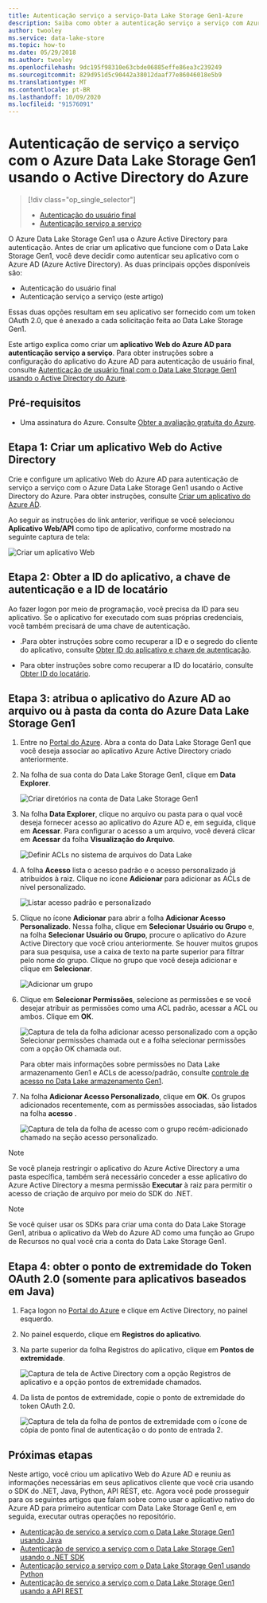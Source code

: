 ```yaml
---
title: Autenticação serviço a serviço-Data Lake Storage Gen1-Azure
description: Saiba como obter a autenticação serviço a serviço com Azure Data Lake Storage Gen1 usando Azure Active Directory.
author: twooley
ms.service: data-lake-store
ms.topic: how-to
ms.date: 05/29/2018
ms.author: twooley
ms.openlocfilehash: 9dc195f98310e63cbde06885effe86ea3c239249
ms.sourcegitcommit: 829d951d5c90442a38012daaf77e86046018e5b9
ms.translationtype: MT
ms.contentlocale: pt-BR
ms.lasthandoff: 10/09/2020
ms.locfileid: "91576091"
---
```

# <a name="service-to-service-authentication-with-azure-data-lake-storage-gen1-using-azure-active-directory"></a>Autenticação de serviço a serviço com o Azure Data Lake Storage Gen1 usando o Active Directory do Azure
> [!div class="op_single_selector"]
> * [Autenticação do usuário final](data-lake-store-end-user-authenticate-using-active-directory.md)
> * [Autenticação serviço a serviço](data-lake-store-service-to-service-authenticate-using-active-directory.md)
> 
>  

O Azure Data Lake Storage Gen1 usa o Azure Active Directory para autenticação. Antes de criar um aplicativo que funcione com o Data Lake Storage Gen1, você deve decidir como autenticar seu aplicativo com o Azure AD (Azure Active Directory). As duas principais opções disponíveis são:

* Autenticação do usuário final 
* Autenticação serviço a serviço (este artigo) 

Essas duas opções resultam em seu aplicativo ser fornecido com um token OAuth 2.0, que é anexado a cada solicitação feita ao Data Lake Storage Gen1.

Este artigo explica como criar um **aplicativo Web do Azure AD para autenticação serviço a serviço**. Para obter instruções sobre a configuração do aplicativo do Azure AD para autenticação de usuário final, consulte [Autenticação de usuário final com o Data Lake Storage Gen1 usando o Active Directory do Azure](data-lake-store-end-user-authenticate-using-active-directory.md).

## <a name="prerequisites"></a>Pré-requisitos
* Uma assinatura do Azure. Consulte [Obter a avaliação gratuita do Azure](https://azure.microsoft.com/pricing/free-trial/).

## <a name="step-1-create-an-active-directory-web-application"></a>Etapa 1: Criar um aplicativo Web do Active Directory

Crie e configure um aplicativo Web do Azure AD para autenticação de serviço a serviço com o Azure Data Lake Storage Gen1 usando o Active Directory do Azure. Para obter instruções, consulte [Criar um aplicativo do Azure AD](../active-directory/develop/howto-create-service-principal-portal.md).

Ao seguir as instruções do link anterior, verifique se você selecionou **Aplicativo Web/API** como tipo de aplicativo, conforme mostrado na seguinte captura de tela:

![Criar um aplicativo Web](./media/data-lake-store-authenticate-using-active-directory/azure-active-directory-create-web-app.png "Criar um aplicativo Web")

## <a name="step-2-get-application-id-authentication-key-and-tenant-id"></a>Etapa 2: Obter a ID do aplicativo, a chave de autenticação e a ID de locatário
Ao fazer logon por meio de programação, você precisa da ID para seu aplicativo. Se o aplicativo for executado com suas próprias credenciais, você também precisará de uma chave de autenticação.

* .Para obter instruções sobre como recuperar a ID e o segredo do cliente do aplicativo, consulte [Obter ID do aplicativo e chave de autenticação](../active-directory/develop/howto-create-service-principal-portal.md#get-tenant-and-app-id-values-for-signing-in).

* Para obter instruções sobre como recuperar a ID do locatário, consulte [Obter ID do locatário](../active-directory/develop/howto-create-service-principal-portal.md#get-tenant-and-app-id-values-for-signing-in).

## <a name="step-3-assign-the-azure-ad-application-to-the-azure-data-lake-storage-gen1-account-file-or-folder"></a>Etapa 3: atribua o aplicativo do Azure AD ao arquivo ou à pasta da conta do Azure Data Lake Storage Gen1


1. Entre no [Portal do Azure](https://portal.azure.com). Abra a conta do Data Lake Storage Gen1 que você deseja associar ao aplicativo Azure Active Directory criado anteriormente.
2. Na folha de sua conta do Data Lake Storage Gen1, clique em **Data Explorer**.
   
    ![Criar diretórios na conta de Data Lake Storage Gen1](./media/data-lake-store-authenticate-using-active-directory/adl.start.data.explorer.png "Criar diretórios na conta do Data Lake")
3. Na folha **Data Explorer**, clique no arquivo ou pasta para o qual você deseja fornecer acesso ao aplicativo do Azure AD e, em seguida, clique em **Acessar**. Para configurar o acesso a um arquivo, você deverá clicar em **Acessar** da folha **Visualização do Arquivo**.
   
    ![Definir ACLs no sistema de arquivos do Data Lake](./media/data-lake-store-authenticate-using-active-directory/adl.acl.1.png "Definir ACLs no sistema de arquivos do Data Lake")
4. A folha **Acesso** lista o acesso padrão e o acesso personalizado já atribuídos à raiz. Clique no ícone **Adicionar** para adicionar as ACLs de nível personalizado.
   
    ![Listar acesso padrão e personalizado](./media/data-lake-store-authenticate-using-active-directory/adl.acl.2.png "Listar acesso padrão e personalizado")
5. Clique no ícone **Adicionar** para abrir a folha **Adicionar Acesso Personalizado**. Nessa folha, clique em **Selecionar Usuário ou Grupo** e, na folha **Selecionar Usuário ou Grupo**, procure o aplicativo do Azure Active Directory que você criou anteriormente. Se houver muitos grupos para sua pesquisa, use a caixa de texto na parte superior para filtrar pelo nome do grupo. Clique no grupo que você deseja adicionar e clique em **Selecionar**.
   
    ![Adicionar um grupo](./media/data-lake-store-authenticate-using-active-directory/adl.acl.3.png "Adicionar um grupo")
6. Clique em **Selecionar Permissões**, selecione as permissões e se você desejar atribuir as permissões como uma ACL padrão, acessar a ACL ou ambos. Clique em **OK**.
   
    ![Captura de tela da folha adicionar acesso personalizado com a opção Selecionar permissões chamada out e a folha selecionar permissões com a opção OK chamada out.](./media/data-lake-store-authenticate-using-active-directory/adl.acl.4.png "Atribuir permissões ao grupo")
   
    Para obter mais informações sobre permissões no Data Lake armazenamento Gen1 e ACLs de acesso/padrão, consulte [controle de acesso no Data Lake armazenamento Gen1](data-lake-store-access-control.md).
7. Na folha **Adicionar Acesso Personalizado**, clique em **OK**. Os grupos adicionados recentemente, com as permissões associadas, são listados na folha **acesso** .
   
    ![Captura de tela da folha de acesso com o grupo recém-adicionado chamado na seção acesso personalizado.](./media/data-lake-store-authenticate-using-active-directory/adl.acl.5.png "Atribuir permissões ao grupo")

> [!NOTE]
> Se você planeja restringir o aplicativo do Azure Active Directory a uma pasta específica, também será necessário conceder a esse aplicativo do Azure Active Directory a mesma permissão **Executar** à raiz para permitir o acesso de criação de arquivo por meio do SDK do .NET.

> [!NOTE]
> Se você quiser usar os SDKs para criar uma conta do Data Lake Storage Gen1, atribua o aplicativo da Web do Azure AD como uma função ao Grupo de Recursos no qual você cria a conta do Data Lake Storage Gen1.
> 
>

## <a name="step-4-get-the-oauth-20-token-endpoint-only-for-java-based-applications"></a>Etapa 4: obter o ponto de extremidade do Token OAuth 2.0 (somente para aplicativos baseados em Java)

1. Faça logon no [Portal do Azure](https://portal.azure.com) e clique em Active Directory, no painel esquerdo.

2. No painel esquerdo, clique em **Registros do aplicativo**.

3. Na parte superior da folha Registros do aplicativo, clique em **Pontos de extremidade**.

    ![Captura de tela de Active Directory com a opção Registros de aplicativo e a opção pontos de extremidade chamados.](./media/data-lake-store-authenticate-using-active-directory/oauth-token-endpoint.png "Ponto de extremidade de token OAuth")

4. Da lista de pontos de extremidade, copie o ponto de extremidade do token OAuth 2.0.

    ![Captura de tela da folha de pontos de extremidade com o ícone de cópia de ponto final de autenticação o do ponto de entrada 2.](./media/data-lake-store-authenticate-using-active-directory/oauth-token-endpoint-1.png "Ponto de extremidade de token OAuth")   

## <a name="next-steps"></a>Próximas etapas
Neste artigo, você criou um aplicativo Web do Azure AD e reuniu as informações necessárias em seus aplicativos cliente que você cria usando o SDK do .NET, Java, Python, API REST, etc. Agora você pode prosseguir para os seguintes artigos que falam sobre como usar o aplicativo nativo do Azure AD para primeiro autenticar com Data Lake Storage Gen1 e, em seguida, executar outras operações no repositório.

* [Autenticação de serviço a serviço com o Data Lake Storage Gen1 usando Java](data-lake-store-service-to-service-authenticate-java.md)
* [Autenticação de serviço a serviço com o Data Lake Storage Gen1 usando o .NET SDK](data-lake-store-service-to-service-authenticate-net-sdk.md)
* [Autenticação serviço a serviço com o Data Lake Storage Gen1 usando Python](data-lake-store-service-to-service-authenticate-python.md)
* [Autenticação de serviço a serviço com o Data Lake Storage Gen1 usando a API REST](data-lake-store-service-to-service-authenticate-rest-api.md)


